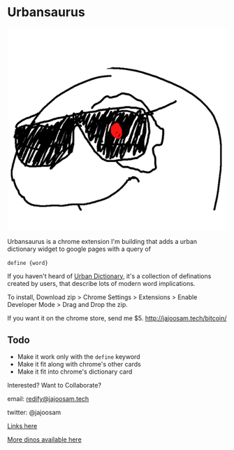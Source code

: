 # Urbansaurus

![terminator orpheus](icon.png)

Urbansaurus is a chrome extension I'm building that adds a urban dictionary widget to google pages with a query of 

`define {word}`

If you haven't heard of [Urban Dictionary](http://www.urbandictionary.com/), it's a collection of definations created by users, that describe lots of modern word implications.

To install, Download zip > Chrome Settings > Extensions > Enable Developer Mode > Drag and Drop the zip.

If you want it on the chrome store, send me $5.
http://jajoosam.tech/bitcoin/

## Todo
- Make it work only with the `define` keyword
- Make it fit along with chrome's other cards
- Make it fit into chrome's dictionary card

Interested? Want to Collaborate?

email: redify@jajoosam.tech

twitter: @jajoosam

[Links here](https://notes.pinboard.in/u:jajoosam/ccffda8b6d7a18493c36)

[More dinos available here](https://github.com/hackclub/dinosaurs)
